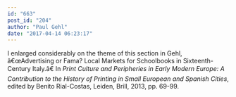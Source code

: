 ```yaml
---
id: "663"
post_id: "204"
author: "Paul Gehl"
date: "2017-04-14 06:23:17"
---
```

I enlarged considerably on the theme of this section in Gehl, â€œAdvertising or Fama? Local Markets for Schoolbooks in Sixteenth-Century Italy.â€ In <em>Print Culture and Peripheries in Early Modern Europe: A Contribution to the History of Printing in Small European and Spanish Cities</em>, edited by Benito Rial-Costas, Leiden, Brill, 2013, pp. 69-99.
